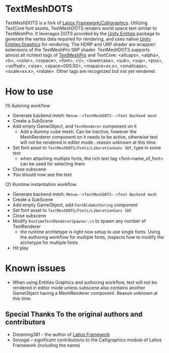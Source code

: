 # TextMeshDOTS

TextMeshDOTS is a fork of [Latios Framework/Calligraphics](https://github.com/Dreaming381/Latios-Framework/tree/master/Calligraphics). 
Utilizing TextCore font assets, TextMeshDOTS renders world space text similar to TextMeshPro. It leverages DOTS provided by the [Unity Entities](https://docs.unity3d.com/Packages/com.unity.entities@1.2/manual/index.html) 
package to generate the vertex data required for rendering, and uses native [Unity Entities Graphics](https://docs.unity3d.com/Packages/com.unity.entities.graphics@1.2/manual/index.html) for rendering. The HDRP and URP shader are 
wrapper/ extensions of the TextMeshPro SRP shader. TextMeshDOTS supports almost all richtext tags of [TextMeshPro](https://docs.unity3d.com/Packages/com.unity.textmeshpro@4.0/manual/RichText.html) and TextCore:
\<allcaps\>, \<alpha\>, \<b\>, \<color\>, \<cspace\>, \<font\>, <\i>, \<lowercase\>, \<sub\>, 
\<sup\>, \<pos\>, \<voffset\>, \<size\>, \<space=000.00\>, \<mspace=xx.x\>, \<smallcaps\>, 
<scale=xx.x>, \<rotate\>. Other tags are recognized but not yet rendered. 

# How to use

(1) Autoring workflow
  -	Generate backend mesh: `Menue-->TextMeshDOTS-->Text Backend mesh`
  -	Create a SubScene
  -	Add empty GameObject, and `TextRenderer` component on it
    - Add a dummy cube mesh. Can be inactive, however the MeshRenderer component on it needs to be active, otherwise text will not be rendered in editor mode...reason unknown at this time.
  -	Set font asset to `TextMeshDOTS/Fonts/LiberationSans SDF`, type in some text
    - when attaching multiple fonts, the rich text tag <font=name_of_font> can be used for selecting them
  -	Close subscene
  -	You should now see the text    

(2) Runtime instantiation workflow
  -	Generate backend mesh: `Menue-->TextMeshDOTS-->Text Backend mesh`
  -	Create a SubScene
  -	Add empty GameObject, add `FontBlobAuthoring` component
  -	Set font asset to `TextMeshDOTS/Fonts/LiberationSans SDF`
  -	Close subscene
  -	Modify `RuntimeTextRendererSpawner.cs` to spawn any number of TextRenderer
    - the runtime archtetype is right now setup to use single fonts. Using the authoring workflow for multiple fonts, inspects how to modify the archetype for multiple fonts 
  -	Hit play


# Known issues
-   When using Entities Graphics and authoring workflow, text will not be rendered in editor mode unless subscene also contains another GameObject having a MeshRenderer component. Reason unknown at this time. 


## Special Thanks To the original authors and contributors

-   Dreaming381 -  the author of [Latios Framework](https://github.com/Dreaming381/Latios-Framework)
-   Sovogal – significant contributions to the Calligraphics module of Latios Framework (including the name)
